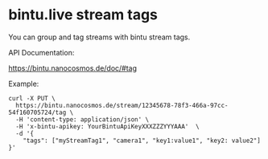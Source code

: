 # bintu.live stream tags

You can group and tag streams with bintu stream tags.

API Documentation:

https://bintu.nanocosmos.de/doc/#tag

Example:

    curl -X PUT \
      https://bintu.nanocosmos.de/stream/12345678-78f3-466a-97cc-54f160705724/tag \
      -H 'content-type: application/json' \
      -H 'x-bintu-apikey: YourBintuApiKeyXXXZZZYYYAAA'  \
      -d '{
        "tags": ["myStreamTag1", "camera1", "key1:value1", "key2: value2"]
    }'